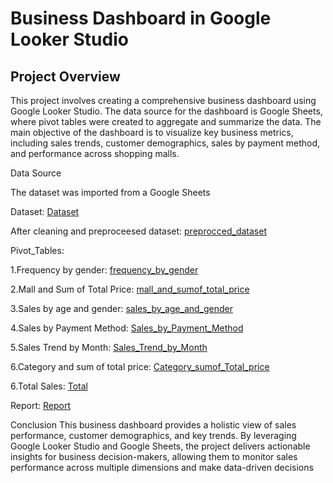 # Business Dashboard in Google Looker Studio 

## Project Overview 

This project involves creating a comprehensive business dashboard using Google Looker Studio. The 
data source for the dashboard is Google Sheets, where pivot tables were created to aggregate and 
summarize the data. The main objective of the dashboard is to visualize key business metrics, 
including sales trends, customer demographics, sales by payment method, and performance across 
shopping malls.

Data Source 

The dataset was imported from a Google Sheets

Dataset:
<a href="https://github.com/JishnaMR/Dashboard_with_Google_Studio/blob/main/row_data.zip">Dataset</a>

After cleaning and preproceesed dataset:
<a href="https://github.com/JishnaMR/Dashboard_with_Google_Studio/blob/main/after_prepared_data.zip">preprocced_dataset</a>

Pivot_Tables:

1.Frequency by gender:
 <a href="https://github.com/JishnaMR/Dashboard_with_Google_Studio/blob/main/pivottable_frequency%20by%20gender.zip">frequency_by_gender</a>

2.Mall and Sum of Total Price:
<a href="https://github.com/JishnaMR/Dashboard_with_Google_Studio/blob/main/pivottable_mall_and_sumoftotalprice.zip">mall_and_sumof_total_price</a>

3.Sales by age and gender:
<a href="https://github.com/JishnaMR/Dashboard_with_Google_Studio/blob/main/pivottable_sale_by_age%20and_gender%20(2).zip">sales_by_age_and_gender</a>

4.Sales by Payment Method:
<a href="https://github.com/JishnaMR/Dashboard_with_Google_Studio/blob/main/pivottable_sale_by_payment.zip">Sales_by_Payment_Method</a>

5.Sales Trend by Month:
<a href="https://github.com/JishnaMR/Dashboard_with_Google_Studio/blob/main/pivottable_sale_trend_by_month.zip">Sales_Trend_by_Month</a>

6.Category and sum of total price:
<a href="https://github.com/JishnaMR/Dashboard_with_Google_Studio/blob/main/pivottable_category_summoftotalprice.zip">Category_sumof_Total_price</a>

6.Total Sales:
<a href="https://github.com/JishnaMR/Dashboard_with_Google_Studio/blob/main/pivottable_total.csv">Total</a>


Report:
<a href="https://github.com/JishnaMR/Dashboard_with_Google_Studio/blob/main/report.zip">Report</a>

Conclusion 
This business dashboard provides a holistic view of sales performance, customer demographics, and 
key trends. By leveraging Google Looker Studio and Google Sheets, the project delivers actionable 
insights for business decision-makers, allowing them to monitor sales performance across multiple 
dimensions and make data-driven decisions
